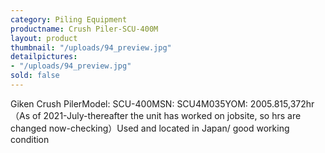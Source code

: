 ```yaml
---
category: Piling Equipment
productname: Crush Piler-SCU-400M
layout: product
thumbnail: "/uploads/94_preview.jpg"
detailpictures:
- "/uploads/94_preview.jpg"
sold: false
---
```


Giken Crush PilerModel: SCU-400MSN: SCU4M035YOM: 2005.815,372hr（As of 2021-July-thereafter the unit has worked on jobsite, so hrs are changed now-checking）Used and located in Japan/ good working condition

